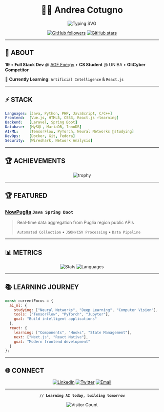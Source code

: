 <div align="center">

# 👨‍💻 Andrea Cotugno

![Typing SVG](https://readme-typing-svg.herokuapp.com?font=JetBrains+Mono&size=24&pause=800&color=00D9FF&center=true&vCenter=true&width=600&lines=Full+Stack+Developer;AI+Student+%26+React+Learner;Cybersecurity+Enthusiast;Building+the+Future)

[![GitHub followers](https://img.shields.io/github/followers/Andre4Cotugn0?style=for-the-badge&color=00d9ff&labelColor=0a0a0a)](https://github.com/Andre4Cotugn0)
[![GitHub stars](https://img.shields.io/github/stars/Andre4Cotugn0?style=for-the-badge&color=00d9ff&labelColor=0a0a0a)](https://github.com/Andre4Cotugn0)

</div>

---

## 🚀 **ABOUT**

**19** • **Full Stack Dev** @ [AGF Energy](https://www.agfenergy.com) • **CS Student** @ UNIBA • **OliCyber Competitor**

🎯 **Currently Learning**: `Artificial Intelligence` & `React.js`

---

## ⚡ **STACK**

```yaml
Languages: [Java, Python, PHP, JavaScript, C/C++]
Frontend:  [Vue.js, HTML5, CSS3, React.js ⚡learning]
Backend:   [Laravel, Spring Boot]
Database:  [MySQL, MariaDB, InnoDB]
AI/ML:     [TensorFlow, PyTorch, Neural Networks 🧠studying]
DevOps:    [Docker, Git, Fedora]
Security:  [Wireshark, Network Analysis]
```

---

## 🏆 **ACHIEVEMENTS**

<div align="center">

![trophy](https://github-profile-trophy.vercel.app/?username=Andre4Cotugn0&theme=algolia&no-frame=true&row=2&column=4&margin-w=15&margin-h=15)

</div>

---

## 🏆 **FEATURED**

### **[NowPuglia](https://github.com/IlCotugamer/NowPuglia)** `Java Spring Boot`
> Real-time data aggregation from Puglia region public APIs
> 
> `Automated Collection` • `JSON/CSV Processing` • `Data Pipeline`

---

## 📊 **METRICS**

<div align="center">

![Stats](https://github-readme-stats.vercel.app/api?username=Andre4Cotugn0&show_icons=true&theme=github_dark&bg_color=0d1117&border_color=00d9ff&icon_color=00d9ff&text_color=ffffff&title_color=00d9ff&hide_border=true)
![Languages](https://github-readme-stats.vercel.app/api/top-langs/?username=Andre4Cotugn0&layout=compact&theme=github_dark&bg_color=0d1117&border_color=00d9ff&text_color=ffffff&title_color=00d9ff&hide_border=true)

</div>

---

## 📚 **LEARNING JOURNEY**

```javascript
const currentFocus = {
  ai_ml: {
    studying: ["Neural Networks", "Deep Learning", "Computer Vision"],
    tools: ["TensorFlow", "PyTorch", "Jupyter"],
    goal: "Build intelligent applications"
  },
  react: {
    learning: ["Components", "Hooks", "State Management"],
    next: ["Next.js", "React Native"],
    goal: "Modern frontend development"
  }
};
```

---

## 🌐 **CONNECT**

<div align="center">

[![LinkedIn](https://img.shields.io/badge/LinkedIn-0A66C2?style=for-the-badge&logo=linkedin&logoColor=white)](https://linkedin.com/in/andrea-cotugno)
[![Twitter](https://img.shields.io/badge/Twitter-1DA1F2?style=for-the-badge&logo=twitter&logoColor=white)](https://twitter.com/Andre4Cotugn0)
[![Email](https://img.shields.io/badge/Email-EA4335?style=for-the-badge&logo=gmail&logoColor=white)](mailto:andrea.cotugno@example.com)

</div>

---

<div align="center">

**`// Learning AI today, building tomorrow`**

![Visitor Count](https://komarev.com/ghpvc/?username=Andre4Cotugn0&color=00d9ff&style=for-the-badge&label=VISITORS)

</div>
